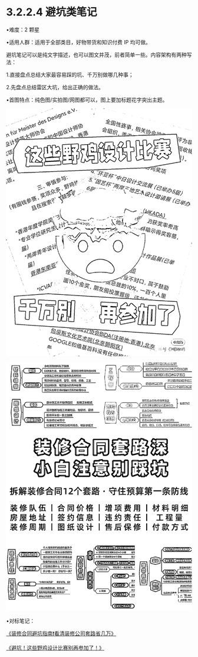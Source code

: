 # 3.2.2.4 避坑类笔记

•难度：2 颗星

•适用人群：适用于全部类目，好物带货和知识付费 IP 均可做。

避坑笔记可以是纯文字描述，也可以图文并茂，前者简单一些。内容架构有两种写法：

1.直接盘点总结大家最容易踩的坑、千万别做哪几种事；

2.先盘点总结雷区大坑，给出正确的做法。

•首图特点：纯色图/实拍图/网图都可以，图上要加标题花字突出主题。

![](img/60e4ef790af67ecf3302cca4210213e6.png)

![](img/ee11526206c17f3e613595c4d01fec30.png)

•对标笔记：

[《装修合同避坑指南❗看清装修公司套路省几万》](https://www.xiaohongshu.com/discovery/item/5eb3ea0d0000000001001eeb?xhsshare=WeixinSession&appuid=60059a990000000001006ec4&apptime=1642415826)

[《避坑！这些野鸡设计比赛别再参加了！》](https://www.xiaohongshu.com/discovery/item/616cf8d300000000010259de?xhsshare=WeixinSession&appuid=60059a990000000001006ec4&apptime=1642416069)